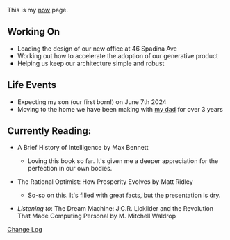 This is my [now](https://nownownow.com/about) page.

## Working On
- Leading the design of our new office at 46 Spadina Ave
- Working out how to accelerate the adoption of our generative product
- Helping us keep our architecture simple and robust

## Life Events
- Expecting my son (our first born!) on June 7th 2024
- Moving to the home we have been making with [my dad](https://en.wikipedia.org/wiki/Siamak_Hariri) for over 3 years

## Currently Reading:
- A Brief History of Intelligence by Max Bennett
    - Loving this book so far. It's given me a deeper appreciation for the perfection in our own bodies.

- The Rational Optimist: How Prosperity Evolves by Matt Ridley
    - So-so on this. It's filled with great facts, but the presentation is dry.

- _Listening to_: The Dream Machine: J.C.R. Licklider and the Revolution That Made Computing Personal by M. Mitchell Waldrop

[Change Log](//github.com/davidhariri/site/commits/main/pages/Now.md)